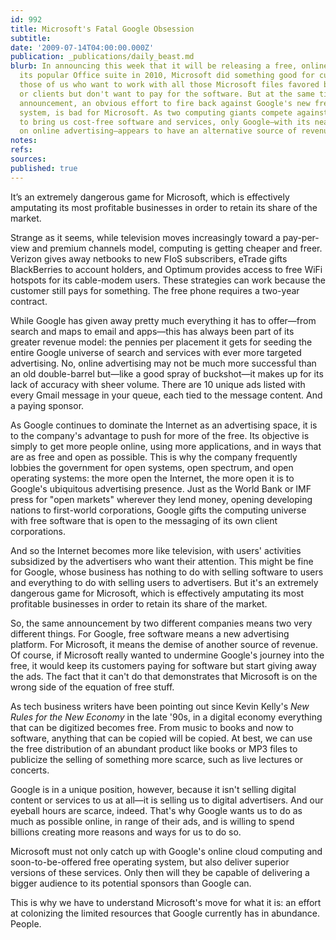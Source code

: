 ```yaml
---
id: 992
title: Microsoft's Fatal Google Obsession
subtitle: 
date: '2009-07-14T04:00:00.000Z'
publication: _publications/daily_beast.md
blurb: In announcing this week that it will be releasing a free, online version of
  its popular Office suite in 2010, Microsoft did something good for customers—especially
  those of us who want to work with all those Microsoft files favored by our employers
  or clients but don't want to pay for the software. But at the same time, Microsoft's
  announcement, an obvious effort to fire back against Google's new free operating
  system, is bad for Microsoft. As two computing giants compete against one another
  to bring us cost-free software and services, only Google—with its near-monopoly
  on online advertising—appears to have an alternative source of revenue.
notes: 
refs: 
sources: 
published: true
---
```

It’s an extremely dangerous game for Microsoft, which is effectively amputating its most profitable businesses in order to retain its share of the market.

Strange as it seems, while television moves increasingly toward a pay-per-view and premium channels model, computing is getting cheaper and freer. Verizon gives away netbooks to new FIoS subscribers, eTrade gifts BlackBerries to account holders, and Optimum provides access to free WiFi hotspots for its cable-modem users. These strategies can work because the customer still pays for something. The free phone requires a two-year contract.

While Google has given away pretty much everything it has to offer—from search and maps to email and apps—this has always been part of its greater revenue model: the pennies per placement it gets for seeding the entire Google universe of search and services with ever more targeted advertising. No, online advertising may not be much more successful than an old double-barrel but—like a good spray of buckshot—it makes up for its lack of accuracy with sheer volume. There are 10 unique ads listed with every Gmail message in your queue, each tied to the message content. And a paying sponsor.

As Google continues to dominate the Internet as an advertising space, it is to the company's advantage to push for more of the free. Its objective is simply to get more people online, using more applications, and in ways that are as free and open as possible. This is why the company frequently lobbies the government for open systems, open spectrum, and open operating systems: the more open the Internet, the more open it is to Google's ubiquitous advertising presence. Just as the World Bank or IMF press for "open markets" wherever they lend money, opening developing nations to first-world corporations, Google gifts the computing universe with free software that is open to the messaging of its own client corporations.

And so the Internet becomes more like television, with users' activities subsidized by the advertisers who want their attention. This might be fine for Google, whose business has nothing to do with selling software to users and everything to do with selling users to advertisers. But it's an extremely dangerous game for Microsoft, which is effectively amputating its most profitable businesses in order to retain its share of the market.

So, the same announcement by two different companies means two very different things. For Google, free software means a new advertising platform. For Microsoft, it means the demise of another source of revenue. Of course, if Microsoft really wanted to undermine Google's journey into the free, it would keep its customers paying for software but start giving away the ads. The fact that it can't do that demonstrates that Microsoft is on the wrong side of the equation of free stuff.

As tech business writers have been pointing out since Kevin Kelly's *New Rules for the New Economy* in the late '90s, in a digital economy everything that can be digitized becomes free. From music to books and now to software, anything that can be copied will be copied. At best, we can use the free distribution of an abundant product like books or MP3 files to publicize the selling of something more scarce, such as live lectures or concerts.

Google is in a unique position, however, because it isn't selling digital content or services to us at all—it is selling us to digital advertisers. And our eyeball hours are scarce, indeed. That's why Google wants us to do as much as possible online, in range of their ads, and is willing to spend billions creating more reasons and ways for us to do so.

Microsoft must not only catch up with Google's online cloud computing and soon-to-be-offered free operating system, but also deliver superior versions of these services. Only then will they be capable of delivering a bigger audience to its potential sponsors than Google can.

This is why we have to understand Microsoft's move for what it is: an effort at colonizing the limited resources that Google currently has in abundance. People.
